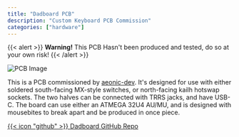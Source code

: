 ```yaml
---
title: "Dadboard PCB"
description: "Custom Keyboard PCB Commission"
categories: ["hardware"]
---
```

{{< alert >}}
**Warning!** This PCB Hasn't been produced and tested, do so at your own risk!
{{< /alert >}}

![PCB Image](dadboard.png)

This is a PCB commissioned by [aeonic-dev](https://github.com/aeonic-dev "Aeonic's GitHub"). It's designed for use with either soldered south-facing MX-style switches, or north-facing kailh hotswap sockets. The two halves can be connected with TRRS jacks, and have USB-C. The board can use either an ATMEGA 32U4 AU/MU, and is designed with mousebites to break apart and be produced in once piece.

[{{< icon "github" >}} Dadboard GitHub Repo](https://github.com/lfgberg/dadboard-pcb)